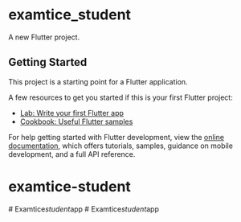 # examtice_student

A new Flutter project.

## Getting Started

This project is a starting point for a Flutter application.

A few resources to get you started if this is your first Flutter project:

- [Lab: Write your first Flutter app](https://docs.flutter.dev/get-started/codelab)
- [Cookbook: Useful Flutter samples](https://docs.flutter.dev/cookbook)

For help getting started with Flutter development, view the
[online documentation](https://docs.flutter.dev/), which offers tutorials,
samples, guidance on mobile development, and a full API reference.
# examtice-student
#   E x a m t i c e _ s t u d e n t _ a p p  
 #   E x a m t i c e _ s t u d e n t _ a p p  
 
